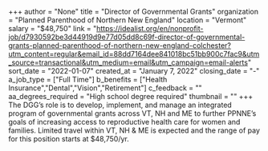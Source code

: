 +++
author = "None"
title = "Director of Governmental Grants"
organization = "Planned Parenthood of Northern New England"
location = "Vermont"
salary = "$48,750"
link = "https://idealist.org/en/nonprofit-job/d7930592be3d44919d9e77d05dd8c69f-director-of-governmental-grants-planned-parenthood-of-northern-new-england-colchester?utm_content=regular&email_id=88dd7164dee841018bc51bb900c7fac9&utm_source=transactional&utm_medium=email&utm_campaign=email-alerts"
sort_date = "2022-01-07"
created_at = "January 7, 2022"
closing_date = "-"
a_job_type = ["Full Time"]
b_benefits = ["Health Insurance","Dental","Vision","Retirement"]
c_feedback = ""
aa_degrees_required = "High school degree required"
thumbnail = ""
+++
The DGG’s role is to develop, implement, and manage an integrated program of governmental grants across VT, NH and ME to further PPNNE’s goals of increasing access to reproductive health care for women and families.  Limited travel within VT, NH & ME is expected and the range of pay for this position starts at $48,750/yr.